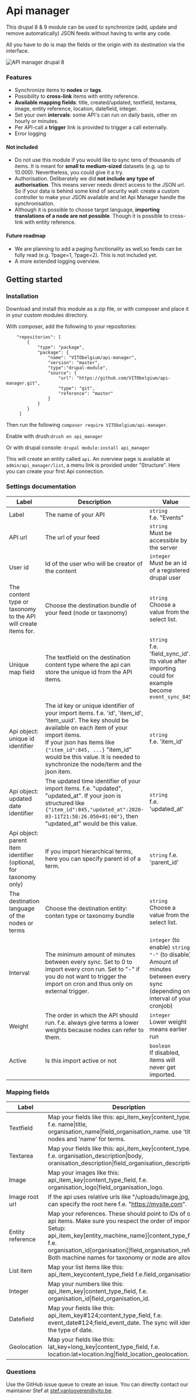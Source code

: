 # Api manager

This drupal 8 & 9 module can be used to synchronize (add, update and remove automatically) JSON feeds without having to write any code. 

All you have to do is map the fields or the origin with its destination via the interface. 

![API manager drupal 8](https://i.imgur.com/qEYfy3H.jpg)

### Features

- Synchronize items to <b>nodes</b> or <b>tags</b>.
- Possibility to <b>cross-link</b> items with entity reference.
- <b>Available mapping fields</b>: title, created/updated, textfield, textarea, image, entity reference, location, datefield, integer.
- Set your own <b>intervals</b>: some API's can run on daily basis, other on hourly or minutes.
- Per API-call a <strong>trigger</strong> link is provided to trigger a call externally.
- Error logging

#### Not included

- Do not use this module if you would like to sync tens of thousands of items. It is meant for <b>small to medium-sized</b> datasets (e.g. up to 10.000). Nevertheless, you could give it a try. 
- Authorisation. Deliberately we did <b>not include any type of authorisation</b>. This means server needs direct access to the JSON url. So if your data is behind some kind of security wall: create a custom controller to make your JSON available and let Api Manager handle the synchronisation. 
- Although it is possible to choose target language, <b>importing translations of a node are not possible</b>. Though it is possible to cross-link with entity reference.

#### Future roadmap

- We are planning to add a paging functionality as well,so feeds can be fully read (e.g. ?page=1, ?page=2). This is not included yet.
- A more extended logging overview. 

## Getting started

### Installation
Download and install this module as a zip file, or with composer and place it in your custom modules directory.

With composer, add the following to your repositories:
```
    "repositories": [
        {
            "type": "package",
            "package": {
                "name": "VITObelgium/api-manager",
                "version": "master",
                "type":"drupal-module",
                "source": {
                    "url": "https://github.com/VITObelgium/api-manager.git",
                    "type": "git",
                    "reference": "master"
                }
            }
        }
     ]
```
Then run the following
```composer require VITObelgium/api-manager```.

Enable with drush:```drush en api_manager```

Or with drupal console: ```drupal module:install api_manager```

This will create an entity called ```api```. An overview page is available at ```admin/api_manager/list```, a menu link is provided under "Structure". Here you can create your first Api connection.

### Settings documentation

Label | Description | Value
--- | --- | ---
Label | The name of your API | ```string```<br>f.e. "Events"
API url | The url of your feed | ```string```<br> Must be accessible by the server
User id  | Id of the user who will be creator of the content | ```integer``` <br>Must be an id of a registered drupal user
The content type or taxonomy to the API will create items for. | Choose the destination bundle of your feed (node or taxonomy) | ```string``` <br>Choose a value from the select list. 
Unique map field | The textfield on the destination content type where the api can store the unique id from the API items. | ```string``` <br>f.e. 'field_sync_id'. Its value after importing could for example become ``event_sync_845``
Api object: unique id identifier | The id key or unique identifier of your import items. f.e. 'id', 'item_id', 'item_uuid'. The key should be available on each item of your import items.<br>If your json has items like ``{"item_id":845, ...}`` "item_id" would be this value. It is needed to synchronize the node/term and the json item. | ```string``` <br>f.e. 'item_id'
Api object: updated date identifier | The updated time identifier of your import items. f.e. "updated", "updated_at". If your json is structured like ``{"item_id":845,"updated_at":2020-03-11T21:58:26.050+01:00"}``, then "updated_at" would be this value. | ```string``` <br>f.e. 'updated_at'
Api object: parent item identifier (optional, for taxonomy only) | If you import hierarchical terms, here you can specify parent id of a term. | ```string``` f.e. 'parent_id' 
The destination language of the nodes or terms | Choose the destination entity: conten type or taxonomy bundle |  ```string``` <br>Choose a value from the select list. 
Interval | The minimum amount of minutes between every sync. Set to 0 to import every cron run. Set to "-" if you do not want to trigger the import on cron and thus only on external trigger. | ```integer``` (to enable) ```string "-"``` (to disable) <br>Amount of minutes between every sync (depending on interval of your cronjob)
Weight | The order in which the API should run. f.e. always give terms a lower weights because nodes can refer to them. | ```integer``` <br>Lower weight means earlier run
Active | Is this import active or not | ```boolean``` <br>If disabled, items will never get imported.

### Mapping fields

Label | Description | Required
--- | --- | ---
Textfield| Map your fields like this: api_item_key&#124;content_type_field, f.e. name&#124;title, organisation_name&#124;field_organisation_name. use 'title' for nodes and 'name' for terms.|Yes
Textarea|Map your fields like this: api_item_key&#124;content_type_field, f.e. organisation_description&#124;body, oranisation_description&#124;field_organisation_description.|No
Image|Map your images like this: api_item_key&#124;content_type_field, f.e. organisation_logo&#124;field_organisation_logo.|No
Image root url|If the api uses relative urls like "/uploads/image.jpg, you can specify the root here f.e. "https://mysite.com".|No|
Entity reference|Map your references. These should point to IDs of other api items. Make sure you respect the order of import. <br>Setup: api_item_key[entity_machine_name]&#124;content_type_field, f.e. organisation_id[organisation]&#124;field_organisation_reference. Both machine names for taxonomy or node are allowed.|No
List item|Map your list items like this: api_item_keycontent_type_field f.e.field_organisation_type.| No
Integer|Map your numbers like this: api_item_key&#124;content_type_field, f.e. organisation_id&#124;field_organisation_id.|No
Datefield|Map your fields like this: api_item_key#124;content_type_field, f.e. event_date#124;field_event_date. The sync will identify the type of date.| No
Geolocation|Map your fields like this: lat_key+long_key&#124;content_type_field, f.e. location.lat+location.lng&#124;field_location_geolocation.| No

### Questions

Use the GitHub issue queue to create an issue. You can directly contact our maintainer Stef at [stef.vanlooveren@vito.be](mailto:stefvanlooveren@vito.be). 
